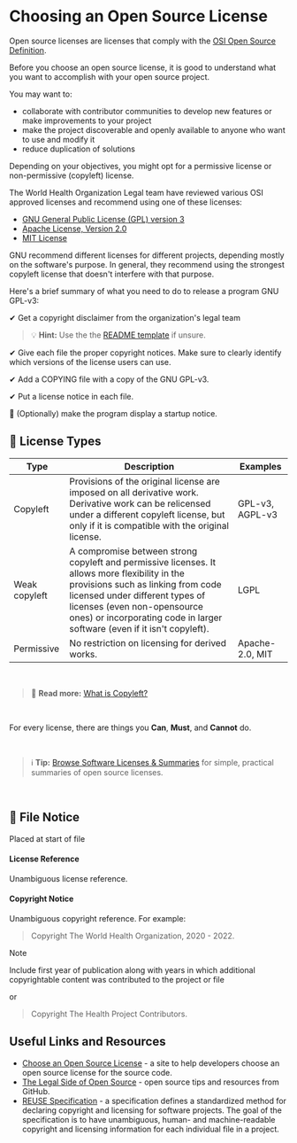 # Choosing an Open Source License

Open source licenses are licenses that comply with the [OSI Open Source Definition](https://opensource.org/osd).

Before you choose an open source license, it is good to understand what you want to accomplish with your open source project.

You may want to:

- collaborate with contributor communities to develop new features or make improvements to your project
- make the project discoverable and openly available to anyone who want to use and modify it
- reduce duplication of solutions

Depending on your objectives, you might opt for a permissive license or non-permissive (copyleft) license.

The World Health Organization Legal team have reviewed various OSI approved licenses and recommend using one of these licenses:

- [GNU General Public License (GPL) version 3](https://www.gnu.org/licenses/gpl-3.0.html) 
- [Apache License, Version 2.0](https://httpd.apache.org/docs/2.4/license.html)
- [MIT License](https://mit-license.org/)

GNU recommend different licenses for different projects, depending mostly on the software's purpose. In general, they recommend using the strongest copyleft license that doesn't interfere with that purpose. 

Here's a brief summary of what you need to do to release a program GNU GPL-v3:

✔ Get a copyright disclaimer from the organization's legal team 

> 💡 **Hint:** Use the the [README template](sample_readme.md) if unsure.

✔ Give each file the proper copyright notices. Make sure to clearly identify which versions of the license users can use.

✔ Add a COPYING file with a copy of the GNU GPL-v3.

✔ Put a license notice in each file.

🔘 (Optionally) make the program display a startup notice.


## 📑 License Types

Type     | Description | Examples
-------- | ----------- | --------
Copyleft | Provisions of the original license are imposed on all derivative work. Derivative work can be relicensed under a different copyleft license, but only if it is compatible with the original license. | GPL-v3, AGPL-v3
Weak copyleft | A compromise between strong copyleft and permissive licenses. It allows more flexibility in the provisions such as linking from code licensed under different types of licenses (even non-opensource ones) or incorporating code in larger software (even if it isn't copyleft). | LGPL 
Permissive | No restriction on licensing for derived works. | Apache-2.0, MIT

<br>

> 📖 **Read more:** [What is Copyleft?](https://www.gnu.org/licenses/copyleft.html)

<br>

For every license, there are things you **Can**, **Must**, and **Cannot** do.

<br>

> ℹ **Tip:** [Browse Software Licenses & Summaries](https://tldrlegal.com/licenses/browse) for simple, practical summaries of open source licenses.

<br>

## 📝 File Notice

Placed at start of file

#### License Reference

Unambiguous license reference.

#### Copyright Notice

Unambiguous copyright reference. For example:

> Copyright The World Health Organization, 2020 - 2022.

Note

Include first year of publication along with years in which additional copyrightable content was contributed to the project or file

or 

> Copyright The Health Project Contributors.



## Useful Links and Resources 

- [Choose an Open Source License](https://choosealicense.com/) - a site to help developers choose an open source license for the source code.
- [The Legal Side of Open Source](https://opensource.guide/legal/) - open source tips and resources from GitHub.
- [REUSE Specification](https://reuse.software/spec/) - a specification defines a standardized method for declaring copyright and licensing for software projects. The goal of the specification is to have unambiguous, human- and machine-readable copyright and licensing information for each individual file in a project.